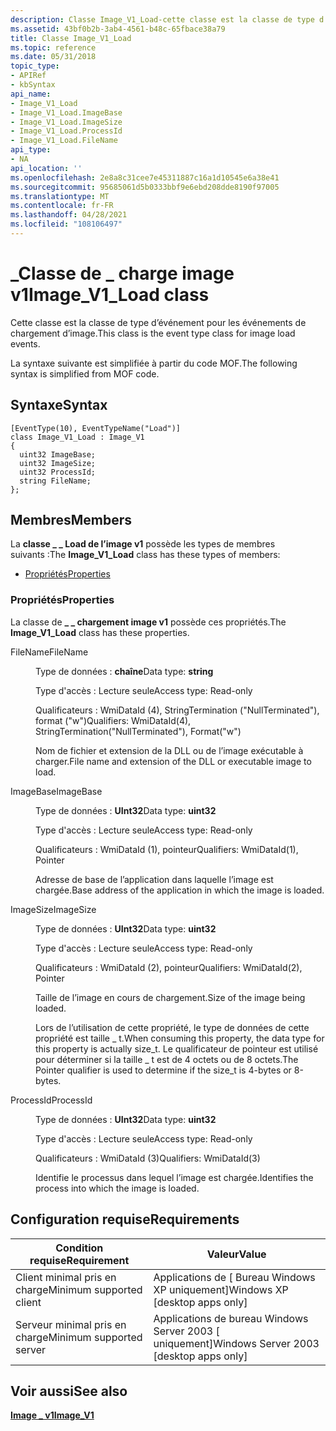 ```yaml
---
description: Classe Image_V1_Load-cette classe est la classe de type d’événement pour les événements de chargement d’image. La syntaxe suivante est simplifiée à partir du code MOF.
ms.assetid: 43bf0b2b-3ab4-4561-b48c-65fbace38a79
title: Classe Image_V1_Load
ms.topic: reference
ms.date: 05/31/2018
topic_type:
- APIRef
- kbSyntax
api_name:
- Image_V1_Load
- Image_V1_Load.ImageBase
- Image_V1_Load.ImageSize
- Image_V1_Load.ProcessId
- Image_V1_Load.FileName
api_type:
- NA
api_location: ''
ms.openlocfilehash: 2e8a8c31cee7e45311887c16a1d10545e6a38e41
ms.sourcegitcommit: 95685061d5b0333bbf9e6ebd208dde8190f97005
ms.translationtype: MT
ms.contentlocale: fr-FR
ms.lasthandoff: 04/28/2021
ms.locfileid: "108106497"
---
```

# <a name="image_v1_load-class"></a><span data-ttu-id="045d0-104">\_Classe de \_ charge image v1</span><span class="sxs-lookup"><span data-stu-id="045d0-104">Image\_V1\_Load class</span></span>

<span data-ttu-id="045d0-105">Cette classe est la classe de type d’événement pour les événements de chargement d’image.</span><span class="sxs-lookup"><span data-stu-id="045d0-105">This class is the event type class for image load events.</span></span>

<span data-ttu-id="045d0-106">La syntaxe suivante est simplifiée à partir du code MOF.</span><span class="sxs-lookup"><span data-stu-id="045d0-106">The following syntax is simplified from MOF code.</span></span>

## <a name="syntax"></a><span data-ttu-id="045d0-107">Syntaxe</span><span class="sxs-lookup"><span data-stu-id="045d0-107">Syntax</span></span>

``` syntax
[EventType(10), EventTypeName("Load")]
class Image_V1_Load : Image_V1
{
  uint32 ImageBase;
  uint32 ImageSize;
  uint32 ProcessId;
  string FileName;
};
```

## <a name="members"></a><span data-ttu-id="045d0-108">Membres</span><span class="sxs-lookup"><span data-stu-id="045d0-108">Members</span></span>

<span data-ttu-id="045d0-109">La **classe \_ \_ Load de l’image v1** possède les types de membres suivants :</span><span class="sxs-lookup"><span data-stu-id="045d0-109">The **Image\_V1\_Load** class has these types of members:</span></span>

-   [<span data-ttu-id="045d0-110">Propriétés</span><span class="sxs-lookup"><span data-stu-id="045d0-110">Properties</span></span>](#properties)

### <a name="properties"></a><span data-ttu-id="045d0-111">Propriétés</span><span class="sxs-lookup"><span data-stu-id="045d0-111">Properties</span></span>

<span data-ttu-id="045d0-112">La classe de **\_ \_ chargement image v1** possède ces propriétés.</span><span class="sxs-lookup"><span data-stu-id="045d0-112">The **Image\_V1\_Load** class has these properties.</span></span>

<dl> <dt>

<span data-ttu-id="045d0-113">FileName</span><span class="sxs-lookup"><span data-stu-id="045d0-113">FileName</span></span>
</dt> <dd> <dl> <dt>

<span data-ttu-id="045d0-114">Type de données : **chaîne**</span><span class="sxs-lookup"><span data-stu-id="045d0-114">Data type: **string**</span></span>
</dt> <dt>

<span data-ttu-id="045d0-115">Type d'accès : Lecture seule</span><span class="sxs-lookup"><span data-stu-id="045d0-115">Access type: Read-only</span></span>
</dt> <dt>

<span data-ttu-id="045d0-116">Qualificateurs : WmiDataId (4), StringTermination ("NullTerminated"), format ("w")</span><span class="sxs-lookup"><span data-stu-id="045d0-116">Qualifiers: WmiDataId(4), StringTermination("NullTerminated"), Format("w")</span></span>
</dt> </dl>

<span data-ttu-id="045d0-117">Nom de fichier et extension de la DLL ou de l’image exécutable à charger.</span><span class="sxs-lookup"><span data-stu-id="045d0-117">File name and extension of the DLL or executable image to load.</span></span>

</dd> <dt>

<span data-ttu-id="045d0-118">ImageBase</span><span class="sxs-lookup"><span data-stu-id="045d0-118">ImageBase</span></span>
</dt> <dd> <dl> <dt>

<span data-ttu-id="045d0-119">Type de données : **UInt32**</span><span class="sxs-lookup"><span data-stu-id="045d0-119">Data type: **uint32**</span></span>
</dt> <dt>

<span data-ttu-id="045d0-120">Type d'accès : Lecture seule</span><span class="sxs-lookup"><span data-stu-id="045d0-120">Access type: Read-only</span></span>
</dt> <dt>

<span data-ttu-id="045d0-121">Qualificateurs : WmiDataId (1), pointeur</span><span class="sxs-lookup"><span data-stu-id="045d0-121">Qualifiers: WmiDataId(1), Pointer</span></span>
</dt> </dl>

<span data-ttu-id="045d0-122">Adresse de base de l’application dans laquelle l’image est chargée.</span><span class="sxs-lookup"><span data-stu-id="045d0-122">Base address of the application in which the image is loaded.</span></span>

</dd> <dt>

<span data-ttu-id="045d0-123">ImageSize</span><span class="sxs-lookup"><span data-stu-id="045d0-123">ImageSize</span></span>
</dt> <dd> <dl> <dt>

<span data-ttu-id="045d0-124">Type de données : **UInt32**</span><span class="sxs-lookup"><span data-stu-id="045d0-124">Data type: **uint32**</span></span>
</dt> <dt>

<span data-ttu-id="045d0-125">Type d'accès : Lecture seule</span><span class="sxs-lookup"><span data-stu-id="045d0-125">Access type: Read-only</span></span>
</dt> <dt>

<span data-ttu-id="045d0-126">Qualificateurs : WmiDataId (2), pointeur</span><span class="sxs-lookup"><span data-stu-id="045d0-126">Qualifiers: WmiDataId(2), Pointer</span></span>
</dt> </dl>

<span data-ttu-id="045d0-127">Taille de l’image en cours de chargement.</span><span class="sxs-lookup"><span data-stu-id="045d0-127">Size of the image being loaded.</span></span>

<span data-ttu-id="045d0-128">Lors de l’utilisation de cette propriété, le type de données de cette propriété est taille \_ t.</span><span class="sxs-lookup"><span data-stu-id="045d0-128">When consuming this property, the data type for this property is actually size\_t.</span></span> <span data-ttu-id="045d0-129">Le qualificateur de pointeur est utilisé pour déterminer si la taille \_ t est de 4 octets ou de 8 octets.</span><span class="sxs-lookup"><span data-stu-id="045d0-129">The Pointer qualifier is used to determine if the size\_t is 4-bytes or 8-bytes.</span></span>

</dd> <dt>

<span data-ttu-id="045d0-130">ProcessId</span><span class="sxs-lookup"><span data-stu-id="045d0-130">ProcessId</span></span>
</dt> <dd> <dl> <dt>

<span data-ttu-id="045d0-131">Type de données : **UInt32**</span><span class="sxs-lookup"><span data-stu-id="045d0-131">Data type: **uint32**</span></span>
</dt> <dt>

<span data-ttu-id="045d0-132">Type d'accès : Lecture seule</span><span class="sxs-lookup"><span data-stu-id="045d0-132">Access type: Read-only</span></span>
</dt> <dt>

<span data-ttu-id="045d0-133">Qualificateurs : WmiDataId (3)</span><span class="sxs-lookup"><span data-stu-id="045d0-133">Qualifiers: WmiDataId(3)</span></span>
</dt> </dl>

<span data-ttu-id="045d0-134">Identifie le processus dans lequel l’image est chargée.</span><span class="sxs-lookup"><span data-stu-id="045d0-134">Identifies the process into which the image is loaded.</span></span>

</dd> </dl>

## <a name="requirements"></a><span data-ttu-id="045d0-135">Configuration requise</span><span class="sxs-lookup"><span data-stu-id="045d0-135">Requirements</span></span>



| <span data-ttu-id="045d0-136">Condition requise</span><span class="sxs-lookup"><span data-stu-id="045d0-136">Requirement</span></span> | <span data-ttu-id="045d0-137">Valeur</span><span class="sxs-lookup"><span data-stu-id="045d0-137">Value</span></span> |
|-------------------------------------|------------------------------------------------------|
| <span data-ttu-id="045d0-138">Client minimal pris en charge</span><span class="sxs-lookup"><span data-stu-id="045d0-138">Minimum supported client</span></span><br/> | <span data-ttu-id="045d0-139">Applications de \[ Bureau Windows XP uniquement\]</span><span class="sxs-lookup"><span data-stu-id="045d0-139">Windows XP \[desktop apps only\]</span></span><br/>          |
| <span data-ttu-id="045d0-140">Serveur minimal pris en charge</span><span class="sxs-lookup"><span data-stu-id="045d0-140">Minimum supported server</span></span><br/> | <span data-ttu-id="045d0-141">Applications de bureau Windows Server 2003 \[ uniquement\]</span><span class="sxs-lookup"><span data-stu-id="045d0-141">Windows Server 2003 \[desktop apps only\]</span></span><br/> |



## <a name="see-also"></a><span data-ttu-id="045d0-142">Voir aussi</span><span class="sxs-lookup"><span data-stu-id="045d0-142">See also</span></span>

<dl> <dt>

[<span data-ttu-id="045d0-143">**Image \_ v1**</span><span class="sxs-lookup"><span data-stu-id="045d0-143">**Image\_V1**</span></span>](image-v1.md)
</dt> </dl>

 

 




